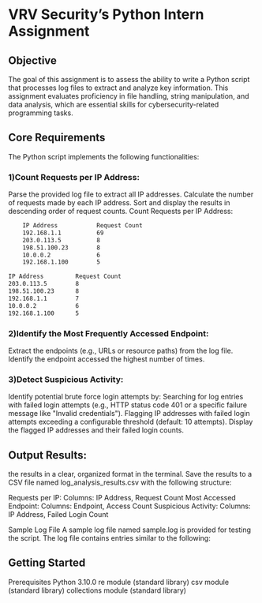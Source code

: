 # VRV Security’s Python Intern Assignment

## Objective
The goal of this assignment is to assess the ability to write a Python script that processes log files to extract and analyze key information. This assignment evaluates proficiency in file handling, string manipulation, and data analysis, which are essential skills for cybersecurity-related programming tasks.

## Core Requirements
The Python script implements the following functionalities:

### 1)Count Requests per IP Address:
Parse the provided log file to extract all IP addresses.
Calculate the number of requests made by each IP address.
Sort and display the results in descending order of request counts.
Count Requests per IP Address:
``` bash
    IP Address           Request Count
    192.168.1.1          69
    203.0.113.5          8
    198.51.100.23        8
    10.0.0.2             6
    192.168.1.100        5

IP Address         Request Count
203.0.113.5        8
198.51.100.23      8
192.168.1.1        7
10.0.0.2           6
192.168.1.100      5
```

### 2)Identify the Most Frequently Accessed Endpoint:
Extract the endpoints (e.g., URLs or resource paths) from the log file.
Identify the endpoint accessed the highest number of times.


### 3)Detect Suspicious Activity:
Identify potential brute force login attempts by:
Searching for log entries with failed login attempts (e.g., HTTP status code 401 or a specific failure message like "Invalid credentials").
Flagging IP addresses with failed login attempts exceeding a configurable threshold (default: 10 attempts).
Display the flagged IP addresses and their failed login counts.

## Output Results:
the results in a clear, organized format in the terminal.
Save the results to a CSV file named log_analysis_results.csv with the following structure:

Requests per IP: Columns: IP Address, Request Count
Most Accessed Endpoint: Columns: Endpoint, Access Count
Suspicious Activity: Columns: IP Address, Failed Login Count

Sample Log File
A sample log file named sample.log is provided for testing the script. The log file contains entries similar to the following:


## Getting Started
Prerequisites
Python 3.10.0
re module (standard library)
csv module (standard library)
collections module (standard library)

